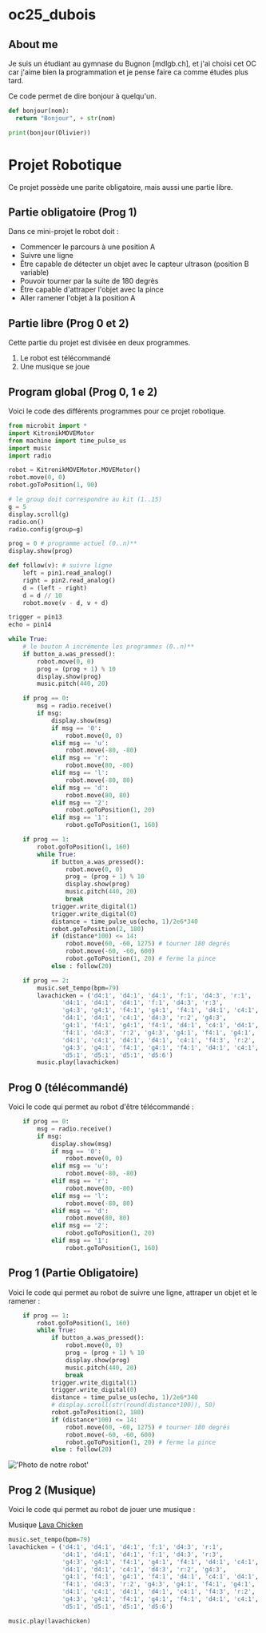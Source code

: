 # oc25_dubois

## About me

Je suis un étudiant au gymnase du Bugnon [mdlgb.ch], et j'ai choisi cet OC car j'aime bien la programmation et je pense faire ca comme études plus tard.

Ce code permet de dire bonjour à quelqu'un.

```python
def bonjour(nom): 
  return "Bonjour", + str(nom)

print(bonjour(Olivier))
```

# Projet Robotique

Ce projet possède une parite obligatoire, mais aussi une partie libre.

## Partie obligatoire (Prog 1)

Dans ce mini-projet le robot doit :

- Commencer le parcours à une position A
- Suivre une ligne
- Être capable de détecter un objet avec le capteur ultrason (position B variable)
- Pouvoir tourner par la suite de 180 degrès
- Être capable d'attraper l'objet avec la pince
- Aller ramener l'objet à la position A

## Partie libre (Prog 0 et 2)

Cette partie du projet est divisée en deux programmes.

1. Le robot est télécommandé
2. Une musique se joue

## Program global (Prog 0, 1 e 2)

Voici le code des différents programmes pour ce projet robotique.

```python
from microbit import *
import KitronikMOVEMotor
from machine import time_pulse_us 
import music
import radio

robot = KitronikMOVEMotor.MOVEMotor()
robot.move(0, 0)
robot.goToPosition(1, 90)

# le group doit correspondre au kit (1..15)
g = 5
display.scroll(g)
radio.on()
radio.config(group=g)

prog = 0 # programme actuel (0..n)**
display.show(prog)

def follow(v): # suivre ligne
    left = pin1.read_analog()
    right = pin2.read_analog()
    d = (left - right)
    d = d // 10
    robot.move(v - d, v + d)

trigger = pin13
echo = pin14

while True:
    # le bouton A incrémente les programmes (0..n)**
    if button_a.was_pressed():
        robot.move(0, 0)
        prog = (prog + 1) % 10
        display.show(prog)
        music.pitch(440, 20)

    if prog == 0:
        msg = radio.receive()
        if msg:
            display.show(msg)
            if msg == '0':
                robot.move(0, 0)
            elif msg == 'u':
                robot.move(-80, -80)
            elif msg == 'r':
                robot.move(80, -80)
            elif msg == 'l':
                robot.move(-80, 80)
            elif msg == 'd':
                robot.move(80, 80)
            elif msg == '2':
                robot.goToPosition(1, 20)
            elif msg == '1':
                robot.goToPosition(1, 160)

    if prog == 1:
        robot.goToPosition(1, 160)
        while True:
            if button_a.was_pressed():
                robot.move(0, 0)
                prog = (prog + 1) % 10
                display.show(prog)
                music.pitch(440, 20)
                break
            trigger.write_digital(1)
            trigger.write_digital(0)
            distance = time_pulse_us(echo, 1)/2e6*340
            robot.goToPosition(2, 180)
            if (distance*100) <= 14:
                robot.move(60, -60, 1275) # tourner 180 degrés
                robot.move(-60, -60, 600)
                robot.goToPosition(1, 20) # ferme la pince
            else : follow(20)

    if prog == 2:
        music.set_tempo(bpm=79)
        lavachicken = ('d4:1', 'd4:1', 'd4:1', 'f:1', 'd4:3', 'r:1',
               'd4:1', 'd4:1', 'd4:1', 'f:1', 'd4:3', 'r:3',
               'g4:3', 'g4:1', 'f4:1', 'g4:1', 'f4:1', 'd4:1', 'c4:1',
               'd4:1', 'd4:1', 'c4:1', 'd4:3', 'r:2', 'g4:3',
               'g4:1', 'f4:1', 'g4:1', 'f4:1', 'd4:1', 'c4:1', 'd4:1', 'd4:1',
               'f4:1', 'd4:3', 'r:2', 'g4:3', 'g4:1', 'f4:1', 'g4:1', 'f4:1',
               'd4:1', 'c4:1', 'd4:1', 'd4:1', 'c4:1', 'f4:3', 'r:2',
               'g4:3', 'g4:1', 'f4:1', 'g4:1', 'f4:1', 'd4:1', 'c4:1',
               'd5:1', 'd5:1', 'd5:1', 'd5:6')
        music.play(lavachicken)


```

## Prog 0 (télécommandé)

Voici le code qui permet au robot d'être télécommandé :

```python
    if prog == 0:
        msg = radio.receive()
        if msg:
            display.show(msg)
            if msg == '0':
                robot.move(0, 0)
            elif msg == 'u':
                robot.move(-80, -80)
            elif msg == 'r':
                robot.move(80, -80)
            elif msg == 'l':
                robot.move(-80, 80)
            elif msg == 'd':
                robot.move(80, 80)
            elif msg == '2':
                robot.goToPosition(1, 20)
            elif msg == '1':
                robot.goToPosition(1, 160)
```

## Prog 1 (Partie Obligatoire)

Voici le code qui permet au robot de suivre une ligne, attraper un objet et le ramener :

```python
    if prog == 1:
        robot.goToPosition(1, 160)
        while True:
            if button_a.was_pressed():
                robot.move(0, 0)
                prog = (prog + 1) % 10
                display.show(prog)
                music.pitch(440, 20)
                break
            trigger.write_digital(1)
            trigger.write_digital(0)
            distance = time_pulse_us(echo, 1)/2e6*340
            # display.scroll(str(round(distance*100)), 50)
            robot.goToPosition(2, 180)
            if (distance*100) <= 14:
                robot.move(60, -60, 1275) # tourner 180 degrés
                robot.move(-60, -60, 600)
                robot.goToPosition(1, 20) # ferme la pince
            else : follow(20)
```

!['Photo de notre robot'](robot.png)

## Prog 2 (Musique)

Voici le code qui permet au robot de jouer une musique :

Musique [Lava Chicken](https://musescore.com/user/35262893/scores/24663382)

```python
music.set_tempo(bpm=79)
lavachicken = ('d4:1', 'd4:1', 'd4:1', 'f:1', 'd4:3', 'r:1',
               'd4:1', 'd4:1', 'd4:1', 'f:1', 'd4:3', 'r:3',
               'g4:3', 'g4:1', 'f4:1', 'g4:1', 'f4:1', 'd4:1', 'c4:1',
               'd4:1', 'd4:1', 'c4:1', 'd4:3', 'r:2', 'g4:3',
               'g4:1', 'f4:1', 'g4:1', 'f4:1', 'd4:1', 'c4:1', 'd4:1', 'd4:1',
               'f4:1', 'd4:3', 'r:2', 'g4:3', 'g4:1', 'f4:1', 'g4:1', 'f4:1',
               'd4:1', 'c4:1', 'd4:1', 'd4:1', 'c4:1', 'f4:3', 'r:2',
               'g4:3', 'g4:1', 'f4:1', 'g4:1', 'f4:1', 'd4:1', 'c4:1',
               'd5:1', 'd5:1', 'd5:1', 'd5:6')

music.play(lavachicken)

```
